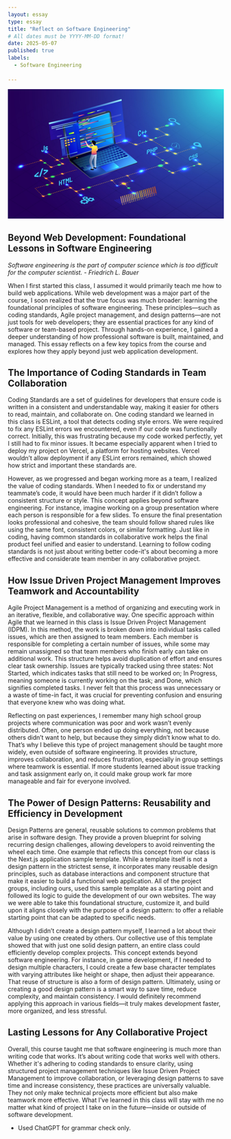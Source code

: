 ```yaml
---
layout: essay
type: essay
title: "Reflect on Software Engineering"
# All dates must be YYYY-MM-DD format!
date: 2025-05-07
published: true
labels:
  - Software Engineering

---
```


<img class="img-fluid" src="../img/Reflect-on-Software-Engineering/SE.jpeg">

## Beyond Web Development: Foundational Lessons in Software Engineering

*Software engineering is the part of computer science which is too difficult for the computer scientist. - Friedrich L. Bauer*

When I first started this class, I assumed it would primarily teach me how to build web applications. While web development was a major part of the course, I soon realized that the true focus was much broader: learning the foundational principles of software engineering. These principles—such as coding standards, Agile project management, and design patterns—are not just tools for web developers; they are essential practices for any kind of software or team-based project. Through hands-on experience, I gained a deeper understanding of how professional software is built, maintained, and managed. This essay reflects on a few key topics from the course and explores how they apply beyond just web application development.

## The Importance of Coding Standards in Team Collaboration

Coding Standards are a set of guidelines for developers that ensure code is written in a consistent and understandable way, making it easier for others to read, maintain, and collaborate on. One coding standard we learned in this class is ESLint, a tool that detects coding style errors. We were required to fix any ESLint errors we encountered, even if our code was functionally correct. Initially, this was frustrating because my code worked perfectly, yet I still had to fix minor issues. It became especially apparent when I tried to deploy my project on Vercel, a platform for hosting websites. Vercel wouldn’t allow deployment if any ESLint errors remained, which showed how strict and important these standards are.

However, as we progressed and began working more as a team, I realized the value of coding standards. When I needed to fix or understand my teammate’s code, it would have been much harder if it didn’t follow a consistent structure or style. This concept applies beyond software engineering. For instance, imagine working on a group presentation where each person is responsible for a few slides. To ensure the final presentation looks professional and cohesive, the team should follow shared rules like using the same font, consistent colors, or similar formatting. Just like in coding, having common standards in collaborative work helps the final product feel unified and easier to understand. Learning to follow coding standards is not just about writing better code-it's about becoming a more effective and considerate team member in any collaborative project.


## How Issue Driven Project Management Improves Teamwork and Accountability

Agile Project Management is a method of organizing and executing work in an iterative, flexible, and collaborative way. One specific approach within Agile that we learned in this class is Issue Driven Project Management (IDPM). In this method, the work is broken down into individual tasks called issues, which are then assigned to team members. Each member is responsible for completing a certain number of issues, while some may remain unassigned so that team members who finish early can take on additional work. This structure helps avoid duplication of effort and ensures clear task ownership. Issues are typically tracked using three states: Not Started, which indicates tasks that still need to be worked on; In Progress, meaning someone is currently working on the task; and Done, which signifies completed tasks. I never felt that this process was unnecessary or a waste of time-in fact, it was crucial for preventing confusion and ensuring that everyone knew who was doing what.

Reflecting on past experiences, I remember many high school group projects where communication was poor and work wasn’t evenly distributed. Often, one person ended up doing everything, not because others didn’t want to help, but because they simply didn’t know what to do. That’s why I believe this type of project management should be taught more widely, even outside of software engineering. It provides structure, improves collaboration, and reduces frustration, especially in group settings where teamwork is essential. If more students learned about issue tracking and task assignment early on, it could make group work far more manageable and fair for everyone involved.

## The Power of Design Patterns: Reusability and Efficiency in Development

Design Patterns are general, reusable solutions to common problems that arise in software design. They provide a proven blueprint for solving recurring design challenges, allowing developers to avoid reinventing the wheel each time. One example that reflects this concept from our class is the Next.js application sample template. While a template itself is not a design pattern in the strictest sense, it incorporates many reusable design principles, such as database interactions and component structure that make it easier to build a functional web application. All of the project groups, including ours, used this sample template as a starting point and followed its logic to guide the development of our own websites. The way we were able to take this foundational structure, customize it, and build upon it aligns closely with the purpose of a design pattern: to offer a reliable starting point that can be adapted to specific needs.

Although I didn’t create a design pattern myself, I learned a lot about their value by using one created by others. Our collective use of this template showed that with just one solid design pattern, an entire class could efficiently develop complex projects. This concept extends beyond software engineering. For instance, in game development, if I needed to design multiple characters, I could create a few base character templates with varying attributes like height or shape, then adjust their appearance. That reuse of structure is also a form of design pattern. Ultimately, using or creating a good design pattern is a smart way to save time, reduce complexity, and maintain consistency. I would definitely recommend applying this approach in various fields—it truly makes development faster, more organized, and less stressful.

## Lasting Lessons for Any Collaborative Project

Overall, this course taught me that software engineering is much more than writing code that works. It’s about writing code that works well with others. Whether it's adhering to coding standards to ensure clarity, using structured project management techniques like Issue Driven Project Management to improve collaboration, or leveraging design patterns to save time and increase consistency, these practices are universally valuable. They not only make technical projects more efficient but also make teamwork more effective. What I’ve learned in this class will stay with me no matter what kind of project I take on in the future—inside or outside of software development.

- Used ChatGPT for grammar check only.

